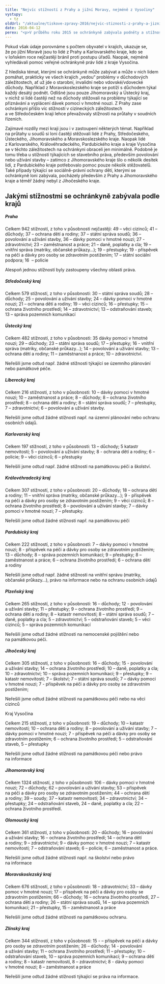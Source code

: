 ```yaml
---
title: "Nejvíc stížností z Prahy a jižní Moravy, nejméně z Vysočiny"
vystupy:
  - tz
oldUrl: "/aktualne/tiskove-zpravy-2016/nejvic-stiznosti-z-prahy-a-jizni-moravy-nejmene-z-vysociny"
date: 2016-04-12
perex: "<p>V průběhu roku 2015 se ochránkyně zabývala podněty a stížnostmi lidí ze všech krajů České republiky. Nejvíce jich bylo z Jihomoravského kraje (1324 stížností) a z Prahy (942 stížností). Hned za nimi následuje Moravskoslezský kraj (676 stížností) a Středočeský kraj (579 stížností).</p>"
---
```


<!-- imported from the old website -->

<p>Pokud však údaje porovnáme s počtem obyvatel v krajích, ukazuje se, že po jižní Moravě jsou to lidé z Prahy a Karlovarského kraje, kdo se v loňském roce nejčastěji bránil proti postupu úřadů. Naopak, nejméně vyhledávali pomoc veřejné ochránkyně práv lidé z kraje Vysočina.</p> <p>Z hlediska témat, kterými se ochránkyně může zabývat a může v nich lidem pomáhat, prakticky ve všech krajích „vedou“ problémy v důchodových záležitostech, ať už jde o starobní, invalidní nebo vdovské/vdovecké důchody. Například z Moravskoslezského kraje se potíží s důchodem týkal každý desátý podnět. Odlišné jsou pouze Jihomoravský a Ústecký kraj, v nichž si lidé častěji než na důchody stěžovali na problémy týkající se přiznávání a vyplácení dávek pomoci v hmotné nouzi. Z Prahy zase ochránkyni přišlo víc stížností v cizineckých záležitostech a ve Středočeském kraji lehce převažovaly stížnosti na průtahy v soudních řízeních.</p> <p>Zajímavé rozdíly mezi kraji jsou i v zastoupení některých témat. Například na průtahy u soudů si loni častěji stěžovali lidé z Prahy, Středočeského, Ústeckého, Jihomoravského a Moravskoslezského kraje. Naopak lidé z Karlovarského, Královéhradeckého, Pardubického kraje a kraje Vysočina se v těchto záležitostech na ochránkyni obraceli jen minimálně. Podobně je tomu třeba u stížností týkajících se stavebního práva, především povolování nebo užívání stavby – zatímco z Jihomoravského kraje šlo o několik desítek lidí, z Pardubického kraje potřebovalo pomoc pouze několik stěžovatelů. Také případy týkající se sociálně-právní ochrany dětí, kterými se ochránkyně loni zabývala, pocházely především z Prahy a Jihomoravského kraje a téměř žádný nebyl z Jihočeského kraje.</p> <h2>Jakými stížnostmi se ochránkyně zabývala podle krajů</h2> <h5>Praha</h5> <p>Celkem 942 stížností, z toho v působnosti nejčastěji: 49 – věci cizinců; 41 – důchody; 37 – ochrana dětí a rodiny; 37 – státní správa soudů; 36 – povolování a užívání stavby, 36 – dávky pomoci v hmotné nouzi; 27 - zdravotnictví; 23 – zaměstnanost a práce; 21 – daně, poplatky a cla; 19 – vnitřní správa (matriky, občanské průkazy…); 19 – přestupky; 19 - příspěvek na péči a dávky pro osoby se zdravotním postižením; 17 – státní sociální podpora; 16  – policie</p> <p>Alespoň jednou stížností byly zastoupeny všechny oblasti práva.</p> <h5>Středočeský kraj</h5> <p>Celkem 579 stížností, z toho v působnosti: 30 – státní správa soudů; 28 – důchody; 25 – povolování a užívání stavby; 24 – dávky pomoci v hmotné nouzi; 21 – ochrana dětí a rodiny; 19 – věci cizinců; 16 – přestupky; 15 – ochrana životního prostředí; 14 – zdravotnictví; 13 – odstraňování staveb; 13 – správa pozemních komunikací</p> <h5>Ústecký kraj</h5> <p>Celkem 482 stížností, z toho v působnosti: 35 dávky pomoci v hmotné nouzi; 29 – důchody; 23 – státní správa soudů; 17 – přestupky; 16 - vnitřní správa (matriky, občanské průkazy…); 14 – povolování a užívání stavby; 13 – ochrana dětí a rodiny; 11 – zaměstnanost a práce; 10 – zdravotnictví.</p> <p>Neřešili jsme odtud např. žádné stížnosti týkající se územního plánování nebo památkové péče.</p> <h5>Liberecký kraj</h5> <p>Celkem 216 stížností, z toho v působnosti: 10 – dávky pomoci v hmotné nouzi; 10 – zaměstnanost a práce; 8 – důchody; 8 – ochrana životního prostředí; 8 – ochrana dětí a rodiny; 8 – státní správa soudů; 7 – přestupky, 7 – zdravotnictví; 6 – povolování a užívání stavby.</p> <p>Neřešili jsme odtud žádné stížnosti např. na územní plánování nebo ochranu osobních údajů.</p> <h5>Karlovarský kraj</h5> <p>Celkem 197 stížností, z toho v působnosti: 13 – důchody; 5 katastr nemovitostí; 5 – povolování a užívání stavby; 8 - ochrana dětí a rodiny; 6 – policie; 9 – věci cizinců; 6 – přestupky</p> <p>Neřešili jsme odtud např. žádné stížnosti na památkovou péči a školství.</p> <h5>Královéhradecký kraj</h5> <p>Celkem 307 stížností, z toho v působnosti: 20 – důchody; 18 – ochrana dětí a rodiny; 11 – vnitřní správa (matriky, občanské průkazy…); 9 - příspěvek na péči a dávky pro osoby se zdravotním postižením; 9 – věci cizinců; 8 – ochrana životního prostředí; 8 – povolování a užívání stavby; 7 – dávky pomoci v hmotné nouzi; 7 – přestupky.</p> <p>Neřešili jsme odtud žádné stížnosti např. na památkovou péči</p> <h5>Pardubický kraj</h5> <p>Celkem 222 stížností, z toho v působnosti: 7 – dávky pomoci v hmotné nouzi; 8 - příspěvek na péči a dávky pro osoby se zdravotním postižením; 13 – důchody; 8 – správa pozemních komunikací; 9 – přestupky; 8 – zaměstnanost a práce; 6 – ochrana životního prostředí; 6 – ochrana dětí a rodiny</p> <p>Neřešili jsme odtud např. žádné stížnosti na vnitřní správu (matriky, občanské průkazy…), právo na informace nebo na ochranu osobních údajů</p> <h5>Plzeňský kraj</h5> <p>Celkem 265 stížností, z toho v působnosti: 16 – důchody; 12 - povolování a užívání stavby; 11 – přestupky; 9 – ochrana životního prostředí; 9 – ochrana dětí a rodiny; 8 – katastr nemovitostí; 8 – státní správa soudů; 7 – daně, poplatky a cla; 5 – zdravotnictví; 5 – odstraňování staveb; 5 – věci cizinců; 5 – správa pozemních komunikací</p> <p>Neřešili jsme odtud žádné stížnosti na nemocenské pojištění nebo na památkovou péči.</p> <h5>Jihočeský kraj</h5> <p>Celkem 305 stížností, z toho v působnosti: 16 – důchody; 15 - povolování a užívání stavby; 14 – ochrana životního prostředí; 10 – daně, poplatky a cla; 10 – zdravotnictví; 10 – správa pozemních komunikací; 9 – přestupky; 9 – katastr nemovitostí; 7 – školství; 7 – státní správa soudů; 7 – dávky pomoci v hmotné nouzi; 7 - příspěvek na péči a dávky pro osoby se zdravotním postižením;</p> <p>Neřešili jsme odtud žádné stížnosti na památkovou péči nebo na věci cizinců</p> <p>Kraj Vysočina</p> <p>Celkem 215 stížností, z toho v působnosti: 19 – důchody; 10 – katastr nemovitostí; 10 – ochrana dětí a rodiny; 8 – povolování a užívání stavby; 7 – dávky pomoci v hmotné nouzi; 7 - příspěvek na péči a dávky pro osoby se zdravotním postižením; 6 – ochrana životního prostředí; 5 – odstraňování staveb, 5 – přestupky</p> <p>Neřešili jsme odtud žádné stížnosti na památkovou péči nebo právo na informace</p> <h5>Jihomoravský kraj</h5> <p>Celkem 1324 stížností, z toho v působnosti: 106 – dávky pomoci v hmotné nouzi; 72 – důchody; 62 – povolování a užívání stavby; 53 – příspěvek na péči a dávky pro osoby se zdravotním postižením; 44 – ochrana dětí a rodiny; 39 – soudy; 37 – katastr nemovitostí; 34 – zdravotnictví; 34 – přestupky; 24 – odstraňování staveb, 24 – daně, poplatky a cla; 22 – ochrana životního prostředí.</p> <h5>Olomoucký kraj</h5> <p>Celkem 361 stížností, z toho v působnosti: 20 – důchody; 16 – povolování a užívání stavby; 16 – ochrana životního prostředí; 14 – ochrana dětí a rodiny; 9 – zdravotnictví; 9 – dávky pomoc v hmotné nouzi; 7 – katastr nemovitostí; 7 – odstraňování staveb; 6 – policie; 6 – zaměstnanost a práce.</p> <p>Neřešili jsme odtud žádné stížnosti např. na školství nebo právo na informace</p> <h5>Moravskoslezský kraj</h5> <p>Celkem 676 stížností, z toho v působnosti: 18 – zdravotnictví; 33 – dávky pomoc v hmotné nouzi; 17 – příspěvek na péči a dávky pro osoby se zdravotním postižením; 66 – důchody; 16 – ochrana životního prostředí, 27 – ochrana dětí a rodiny; 26 – státní správa soudů, 14 – správa pozemních komunikací; 21 – přestupky, 15 – zaměstnanost a práce</p> <p>Neřešili jsme odtud žádné stížnosti na památkovou ochranu.</p> <h5>Zlínský kraj</h5> <p>Celkem 344 stížností, z toho v působnosti: 15 - – příspěvek na péči a dávky pro osoby se zdravotním postižením; 26 – důchody; 14 - povolování a užívání stavby; 11 – ochrana životního prostředí; 11 – přestupky; 10 – odstraňování staveb, 10 – správa pozemních komunikací; 9 – ochrana dětí a rodiny; 8 – katastr nemovitostí, 8 – zdravotnictví; 8 - dávky pomoci v hmotné nouzi; 8 – zaměstnanost a práce</p> <p>Neřešili jsme odtud žádné stížnosti týkající se práva na informace.</p>
